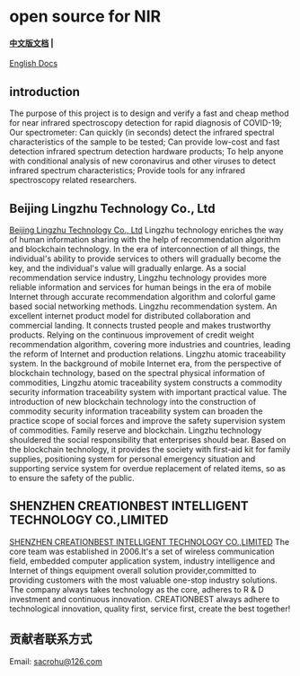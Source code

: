 # open source for NIR

#### [中文版文档](https://github.com/sacrohu/NIRDevelopment/blob/master/README-cn.md)   |   
[English Docs](https://github.com/sacrohu/NIRDevelopment/blob/master/README.md)

## introduction
The purpose of this project is to design and verify a fast and cheap method for near infrared spectroscopy detection for rapid diagnosis of COVID-19;
Our spectrometer: 
Can quickly (in seconds) detect the infrared spectral characteristics of the sample to be tested; 
Can provide low-cost and fast detection infrared spectrum detection hardware products;
To help anyone with conditional analysis of new coronavirus and other viruses to detect infrared spectrum characteristics;
Provide tools for any infrared spectroscopy related researchers.

## Beijing Lingzhu Technology Co., Ltd
[Beijing Lingzhu Technology Co., Ltd](http://www.ofworld.com/)
Lingzhu technology enriches the way of human information sharing with the help of recommendation algorithm and blockchain technology. In the era of interconnection of all things, the individual's ability to provide services to others will gradually become the key, and the individual's value will gradually enlarge. As a social recommendation service industry, Lingzhu technology provides more reliable information and services for human beings in the era of mobile Internet through accurate recommendation algorithm and colorful game based social networking methods.
Lingzhu recommendation system. 
An excellent internet product model for distributed collaboration and commercial landing. It connects trusted people and makes trustworthy products. Relying on the continuous improvement of credit weight recommendation algorithm, covering more industries and countries, leading the reform of Internet and production relations.
Lingzhu atomic traceability system. 
In the background of mobile Internet era, from the perspective of blockchain technology, based on the spectral physical information of commodities, Lingzhu atomic traceability system constructs a commodity security information traceability system with important practical value. The introduction of new blockchain technology into the construction of commodity security information traceability system can broaden the practice scope of social forces and improve the safety supervision system of commodities.
Family reserve and blockchain. 
Lingzhu technology shouldered the social responsibility that enterprises should bear. Based on the blockchain technology, it provides the society with first-aid kit for family supplies, positioning system for personal emergency situation and supporting service system for overdue replacement of related items, so as to ensure the safety of the public.

## SHENZHEN CREATIONBEST INTELLIGENT TECHNOLOGY CO.,LIMITED 
[SHENZHEN CREATIONBEST INTELLIGENT TECHNOLOGY CO.,LIMITED](http://www.createbest.com.cn/) 
The core team was established in 2006.It's a set of wireless communication field, embedded computer application system, industry intelligence and Internet of things equipment overall solution provider,committed to providing customers with the most valuable one-stop industry solutions.
The company always takes technology as the core, adheres to R & D investment and continuous innovation. CREATIONBEST always adhere to technological innovation, quality first, service first, create the best together!


## 贡献者联系方式
Email:  sacrohu@126.com   

